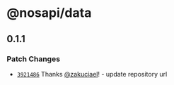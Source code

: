# @nosapi/data

## 0.1.1

### Patch Changes

- [`3921486`](https://github.com/zakuciael/nosapi/commit/392148690f2a1bff325b3f19f5e1164578ddf9b2) Thanks [@zakuciael](https://github.com/zakuciael)! - update repository url
